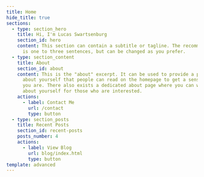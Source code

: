 ```yaml
---
title: Home
hide_title: true
sections:
  - type: section_hero
    title: Hi, I'm Lucas Swartsenburg
    section_id: hero
    content: This section can contain a subtitle or tagline. The recommended length
      is one to three sentences, but can be changed as you prefer.
  - type: section_content
    title: About
    section_id: about
    content: This is the "about" excerpt. It can be used to provide a paragraph
      about yourself that people can read on the homepage to get a sense of who
      you are. There also exists a dedicated about page where you can write more
      about yourself for those who are interested.
    actions:
      - label: Contact Me
        url: /contact
        type: button
  - type: section_posts
    title: Recent Posts
    section_id: recent-posts
    posts_number: 4
    actions:
      - label: View Blog
        url: blog/index.html
        type: button
template: advanced
---
```

